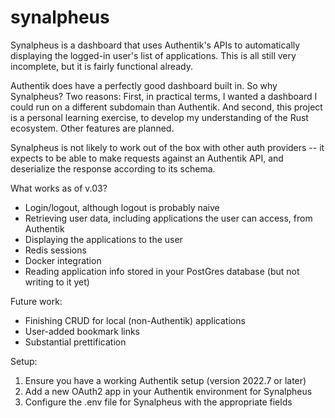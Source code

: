 # synalpheus
Synalpheus is a dashboard that uses Authentik's APIs to automatically displaying the logged-in user's list of applications. This is all still very incomplete, but it is fairly functional already.

Authentik does have a perfectly good dashboard built in. So why Synalpheus? Two reasons: First, in practical terms, I wanted a dashboard I could run on a different subdomain than Authentik. And second, this project is a personal learning exercise, to develop my understanding of the Rust ecosystem. Other features are planned.

Synalpheus is not likely to work out of the box with other auth providers -- it expects to be able to make requests against an Authentik API, and deserialize the response according to its schema.

What works as of v.03?
* Login/logout, although logout is probably naive
* Retrieving user data, including applications the user can access, from Authentik
* Displaying the applications to the user
* Redis sessions
* Docker integration
* Reading application info stored in your PostGres database (but not writing to it yet)

Future work:
* Finishing CRUD for local (non-Authentik) applications
* User-added bookmark links
* Substantial prettification

Setup:
1. Ensure you have a working Authentik setup (version 2022.7 or later)
2. Add a new OAuth2 app in your Authentik environment for Synalpheus
3. Configure the .env file for Synalpheus with the appropriate fields
